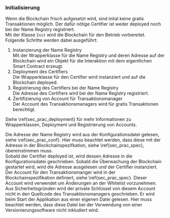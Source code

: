 
### Initialisierung

Wenn die Blockchain frisch aufgesetzt wird, sind inital keine gratis
Transaktionen möglich. Der dafür nötige Certifier ist weder deployed noch
bei der Name Registry registriert.\
Mit der Klasse ```Init``` wird die Blockchain für den
Betrieb vorbereitet. Folgende Schritte werden dabei ausgeführt:

1. Instanzierung der Name Registry\
   Mit der Wrapperklasse für die Name Registry und deren Adresse auf der
   Blockchain wird ein Objekt für die Interaktion mit dem eigentlichen Smart
   Contract erzeugt. 
2. Deployment des Certifiers\
   Die Wrapperklasse für den Certifier wird instanziert und auf die Blockchain
   deployed. 
3. Registrierung des Certifiers bei der Name Registry\
   Die Adresse des Certifiers wird bei der Name Registry registriert.
4. Zertifizierung von Account für Transaktionsmanager\
   Der Account des Transaktionsmanagers wird für gratis Transaktionen
   berechtigt. 

Siehe \ref{sec_prac_deployment} für mehr Informationen zu Wrapperklassen,
Deployment und Registrierung von Accounts.

Die Adresse der Name Registry wird aus der Konfigurationsdatei gelesen, siehe
\ref{sec_prac_conf}. Hier muss beachtet werden, dass diese mit der Adresse in
der Blockchainspezifkation, siehe \ref{sec_prac_spec}, übereinstimmen muss.\
Sobald der Certifier deployed ist, wird dessen Adresse in die
Konfigurationsdatei geschrieben. Sobald die Überwachung der Blockchain gestartet
wird, wird die Adresse ausgelesen und der Certifier instanziert.\
Der Account für den Transaktionsmanger wird in der Blockchainspezifikation
definiert, siehe \ref{sec_prac_spec}. Dieser Account wird verwendet um
Änderungen an der Whitelist vorzunehmen. Aus Sicherheitsgründen wird der private
Schlüssel von diesem Account nicht in den Quellcode des Transaktionsmanagers
geschrieben. Er wird beim Start der Applikation aus einer eigenen Datei gelesen.
Hier muss beachtet werden, dass diese Datei bei der Verwendung von einer
Versionierungssoftware nicht inkludiert wird.
